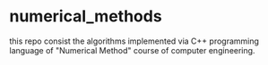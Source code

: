 # numerical_methods
this repo consist the algorithms implemented via C++ programming language of "Numerical Method" course of computer engineering.
